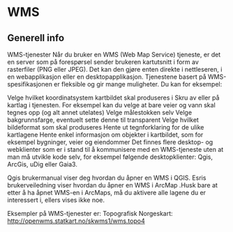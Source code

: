 # WMS

## Generell info

WMS-tjenester
Når du bruker en WMS (Web Map Service) tjeneste, er det en server som på forespørsel sender brukeren kartutsnitt i form av rasterfiler (PNG  eller JPEG). Det kan den gjøre enten direkte i nettleseren, i en webapplikasjon eller en desktopapplikasjon. Tjenestene basert på WMS-spesifikasjonen er fleksible og gir mange muligheter. Du kan for eksempel:

Velge hvilket koordinatsystem kartbildet skal produseres i
Skru av eller på kartlag i tjenesten. For eksempel kan du velge at bare veier og vann skal tegnes opp (og alt annet utelates)
Velge målestokken selv
Velge bakgrunnsfarge, eventuelt sette denne til transparent
Velge hvilket bildeformat som skal produseres
Hente ut tegnforklaring for de ulike kartlagene
Hente enkel informasjon om objekter i kartbildet, som for eksempel bygninger, veier og eiendommer
Det finnes flere desktop- og webklienter som er i stand til å kommunisere med en WMS-tjeneste uten at man må utvikle kode selv, for eksempel følgende desktopklienter: Qgis, ArcGis, uDig eller Gaia3.

Qgis brukermanual viser deg hvordan du åpner en WMS i QGIS.  Esris brukerveiledning viser hvordan du åpner en WMS i ArcMap .Husk bare at etter å ha åpnet WMS-en i ArcMaps, må du aktivere alle lagene du er interessert i, ellers vises ikke noe.

Eksempler på WMS-tjenester er:
Topografisk Norgeskart: http://openwms.statkart.no/skwms1/wms.topo4
